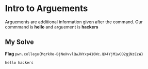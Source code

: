 # Intro to Arguements
Arguements are additional information given after the command. Our commmand is **hello** and arguement is **hackers**

## My Solve
**Flag** `pwn.college{MqrkRe-BjNeXvvlQwJNYxp416Wc.QX4YjM1wCO2gjNzEzW}`

```
hello hackers
```
